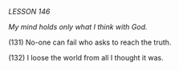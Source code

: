 *LESSON 146*

*My mind holds only what I think with God.*

(131) No-one can fail who asks to reach the truth.

(132) I loose the world from all I thought it was.